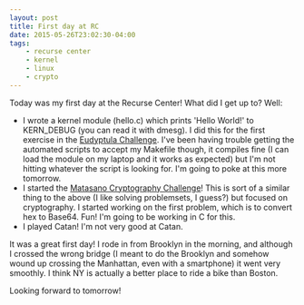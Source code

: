 ```yaml
---
layout: post
title: First day at RC
date: 2015-05-26T23:02:30-04:00
tags:
    - recurse center
    - kernel
    - linux
    - crypto 
---
```


Today was my first day at the Recurse Center! What did I get up to? Well:

- I wrote a kernel module (hello.c) which prints 'Hello World!' to
  KERN_DEBUG (you can read it with dmesg). I did this for the first
  exercise in the [Eudyptula Challenge](http://eudyptula-challenge.org/).
  I've been having trouble getting the automated scripts to accept my
  Makefile though, it compiles fine (I can load the module on my laptop
  and it works as expected) but I'm not hitting whatever the script is
  looking for. I'm going to poke at this more tomorrow.
- I started the [Matasano Cryptography Challenge](http://cryptopals.com/)!
  This is sort of a similar thing to the above (I like solving
  problemsets, I guess?) but focused on cryptography. I started working on
  the first problem, which is to convert hex to Base64. Fun! I'm going to
  be working in C for this.
- I played Catan! I'm not very good at Catan.

It was a great first day! I rode in from Brooklyn in the morning, and
although I crossed the wrong bridge (I meant to do the Brooklyn and
somehow wound up crossing the Manhattan, even with a smartphone) it went
very smoothly. I think NY is actually a better place to ride a bike than
Boston.

Looking forward to tomorrow!

